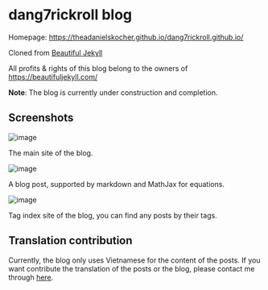 # dang7rickroll blog

Homepage: https://theadanielskocher.github.io/dang7rickroll.github.io/

Cloned from [Beautiful Jekyll](https://beautifuljekyll.com/)

All profits & rights of this blog belong to the owners of https://beautifuljekyll.com/

**Note**: The blog is currently under construction and completion.

## Screenshots

![image](https://user-images.githubusercontent.com/88028913/227724903-80bd0eb4-883f-4b52-9941-44190138f116.png)

The main site of the blog.

![image](https://user-images.githubusercontent.com/88028913/227725030-06017aa9-0846-4d8f-8821-cfb9790a69a2.png)

A blog post, supported by markdown and MathJax for equations.

![image](https://user-images.githubusercontent.com/88028913/227725109-3f9a96a4-35f8-4c73-9c73-be38726b0288.png)

Tag index site of the blog, you can find any posts by their tags.

## Translation contribution
Currently, the blog only uses Vietnamese for the content of the posts. If you want contribute the translation of the posts or the blog, please contact me through [here](https://dang7rickroll.carrd.co/).
